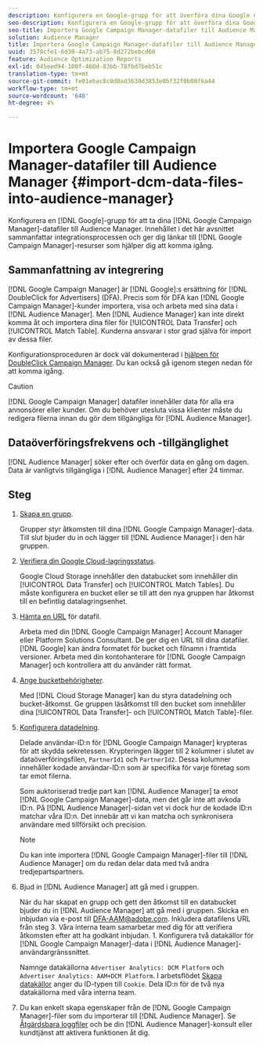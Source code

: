 ```yaml
---
description: Konfigurera en Google-grupp för att överföra dina Google Campaign Manager-datafiler till Audience Manager. Innehållet i det här avsnittet sammanfattar integrationsprocessen och ger dig länkar till Google Campaign Manager-resurser som hjälper dig att komma igång.
seo-description: Konfigurera en Google-grupp för att överföra dina Google Campaign Manager-datafiler till Audience Manager. Innehållet i det här avsnittet sammanfattar integrationsprocessen och ger dig länkar till Google Campaign Manager-resurser som hjälper dig att komma igång.
seo-title: Importera Google Campaign Manager-datafiler till Audience Manager
solution: Audience Manager
title: Importera Google Campaign Manager-datafiler till Audience Manager
uuid: 3578cfe1-6d30-4a73-ab75-8d272bebcd60
feature: Audience Optimization Reports
exl-id: 045eed94-100f-460d-83bb-78fbd7beb51c
translation-type: tm+mt
source-git-commit: fe01ebac8c0d0ad3630d3853e0bf32f0b00f6a44
workflow-type: tm+mt
source-wordcount: '648'
ht-degree: 4%

---
```


# Importera Google Campaign Manager-datafiler till Audience Manager {#import-dcm-data-files-into-audience-manager}

Konfigurera en [!DNL Google]-grupp för att ta dina [!DNL Google Campaign Manager]-datafiler till Audience Manager. Innehållet i det här avsnittet sammanfattar integrationsprocessen och ger dig länkar till [!DNL Google Campaign Manager]-resurser som hjälper dig att komma igång.

## Sammanfattning av integrering

[!DNL Google Campaign Manager] är [!DNL Google]:s ersättning för [!DNL DoubleClick for Advertisers] (DFA). Precis som för DFA kan [!DNL Google Campaign Manager]-kunder importera, visa och arbeta med sina data i [!DNL Audience Manager]. Men [!DNL Audience Manager] kan inte direkt komma åt och importera dina filer för [!UICONTROL Data Transfer] och [!UICONTROL Match Table]. Kunderna ansvarar i stor grad själva för import av dessa filer.

Konfigurationsproceduren är dock väl dokumenterad i [hjälpen för DoubleClick Campaign Manager](https://support.google.com/dcm/partner/answer/2941575?hl=en&amp;ref_topic=6107456). Du kan också gå igenom stegen nedan för att komma igång.

>[!CAUTION]
>
>[!DNL Google Campaign Manager] datafiler innehåller data för alla era annonsörer eller kunder. Om du behöver utesluta vissa klienter måste du redigera filerna innan du gör dem tillgängliga för [!DNL Audience Manager].

## Dataöverföringsfrekvens och -tillgänglighet

[!DNL Audience Manager] söker efter och överför data en gång om dagen. Data är vanligtvis tillgängliga i [!DNL Audience Manager] efter 24 timmar.

## Steg

1. [Skapa en grupp](https://support.google.com/dcm/partner/answer/3370419?hl=en&amp;ref_topic=6107456).

   Grupper styr åtkomsten till dina [!DNL Google Campaign Manager]-data. Till slut bjuder du in och lägger till [!DNL Audience Manager] i den här gruppen.

1. [Verifiera din Google Cloud-lagringsstatus](https://support.google.com/dcm/partner/answer/3370481?hl=en&amp;ref_topic=6107456).

   Google Cloud Storage innehåller den databucket som innehåller din [!UICONTROL Data Transfer] och [!UICONTROL Match Tables]. Du måste konfigurera en bucket eller se till att den nya gruppen har åtkomst till en befintlig datalagringsenhet.

1. [Hämta en URL](https://support.google.com/dcm/partner/answer/3370482?hl=en&amp;ref_topic=6107456) för datafil.

   Arbeta med din [!DNL Google Campaign Manager] Account Manager eller Platform Solutions Consultant. De ger dig en URL till dina datafiler. [!DNL Google] kan ändra formatet för bucket och filnamn i framtida versioner. Arbeta med din kontohanterare för [!DNL Google Campaign Manager] och kontrollera att du använder rätt format.

1. [Ange bucketbehörigheter](https://cloud.google.com/storage/docs/cloud-console?csw=1#_bucketpermission).

   Med [!DNL Cloud Storage Manager] kan du styra datadelning och bucket-åtkomst. Ge gruppen läsåtkomst till den bucket som innehåller dina [!UICONTROL Data Transfer]- och [!UICONTROL Match Table]-filer.

1. [Konfigurera datadelning](https://support.google.com/dcm/partner/answer/6206106?hl=en).

   Delade användar-ID:n för [!DNL Google Campaign Manager] krypteras för att skydda sekretessen. Krypteringen lägger till 2 kolumner i slutet av dataöverföringsfilen, `PartnerId1` och `PartnerId2`. Dessa kolumner innehåller kodade användar-ID:n som är specifika för varje företag som tar emot filerna.

   Som auktoriserad tredje part kan [!DNL Audience Manager] ta emot [!DNL Google Campaign Manager]-data, men det går inte att avkoda ID:n. På [!DNL Audience Manager]-sidan vet vi dock hur de kodade ID:n matchar våra ID:n. Det innebär att vi kan matcha och synkronisera användare med tillförsikt och precision.

   >[!NOTE]
   >Du kan inte importera [!DNL Google Campaign Manager]-filer till [!DNL Audience Manager] om du redan delar data med två andra tredjepartspartners.

1. Bjud in [!DNL Audience Manager] att gå med i gruppen.

   När du har skapat en grupp och gett den åtkomst till en databucket bjuder du in [!DNL Audience Manager] att gå med i gruppen. Skicka en inbjudan via e-post till DFA-AAM@adobe.com. Inkludera datafilens URL från steg 3. Våra interna team samarbetar med dig för att verifiera åtkomsten efter att ha godkänt inbjudan. 1. Konfigurera två datakällor för [!DNL Google Campaign Manager]-data i [!DNL Audience Manager]-användargränssnittet.

   Namnge datakällorna `Advertiser Analytics: DCM Platform` och `Advertiser Analytics: AAM+DCM Platform`. I arbetsflödet [Skapa datakällor](../../../features/manage-datasources.md#create-data-source) anger du ID-typen till `Cookie`. Dela ID:n för de två nya datakällorna med våra interna team.

1. Du kan enkelt skapa egenskaper från de [!DNL Google Campaign Manager]-filer som du importerar till [!DNL Audience Manager]. Se [Åtgärdsbara loggfiler](../../../integration/media-data-integration/actionable-log-files.md) och be din [!DNL Audience Manager]-konsult eller kundtjänst att aktivera funktionen åt dig.
